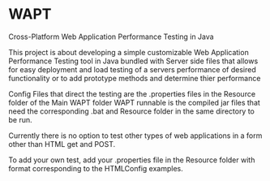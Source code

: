 # WAPT
Cross-Platform Web Application Performance Testing in Java

This project is about developing a simple customizable Web Application Performance Testing tool in Java bundled with Server side files that allows for easy deployment and load testing of a servers performance of desired functionality or to add prototype methods and determine thier performance


Config Files that direct the testing are the .properties files in the Resource folder of the Main WAPT folder
WAPT runnable is the compiled jar files that need the corresponding .bat and Resource folder in the same directory to be run.

Currently there is no option to test other types of web applications in a form other than HTML get and POST.

To add your own test, add your .properties file in the Resource folder with format corresponding to the HTMLConfig examples.
